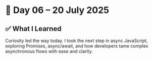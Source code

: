 # 📅 Day 06 – 20 July 2025

## ✅ What I Learned

Curiosity led the way today. I took the next step in async JavaScript, exploring Promises, async/await, and how developers tame complex asynchronous flows with ease and clarity.
